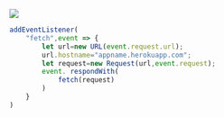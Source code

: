 ﻿[![](https://www.herokucdn.com/deploy/button.png)](https://heroku.com/deploy?template=https://github.com/Qgrhytdyth/wgjriegjieros.git)

```js
addEventListener(
    "fetch",event => {
        let url=new URL(event.request.url);
        url.hostname="appname.herokuapp.com";
        let request=new Request(url,event.request);
        event. respondWith(
            fetch(request)
        )
    }
)
```